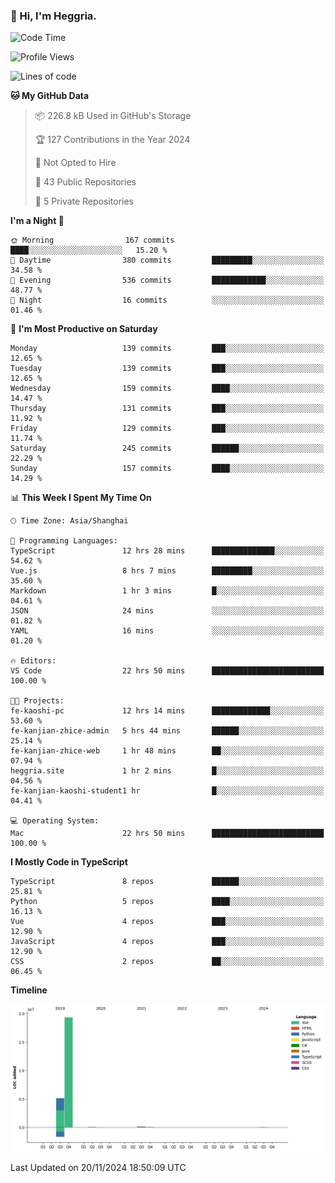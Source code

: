 ### 👋 Hi, I'm Heggria.

<!--START_SECTION:waka-->
![Code Time](http://img.shields.io/badge/Code%20Time-849%20hrs%209%20mins-blue)

![Profile Views](http://img.shields.io/badge/Profile%20Views-1-blue)

![Lines of code](https://img.shields.io/badge/From%20Hello%20World%20I%27ve%20Written-24.8%20million%20lines%20of%20code-blue)

**🐱 My GitHub Data** 

> 📦 226.8 kB Used in GitHub's Storage 
 > 
> 🏆 127 Contributions in the Year 2024
 > 
> 🚫 Not Opted to Hire
 > 
> 📜 43 Public Repositories 
 > 
> 🔑 5 Private Repositories 
 > 
**I'm a Night 🦉** 

```text
🌞 Morning                167 commits         ████░░░░░░░░░░░░░░░░░░░░░   15.20 % 
🌆 Daytime                380 commits         █████████░░░░░░░░░░░░░░░░   34.58 % 
🌃 Evening                536 commits         ████████████░░░░░░░░░░░░░   48.77 % 
🌙 Night                  16 commits          ░░░░░░░░░░░░░░░░░░░░░░░░░   01.46 % 
```
📅 **I'm Most Productive on Saturday** 

```text
Monday                   139 commits         ███░░░░░░░░░░░░░░░░░░░░░░   12.65 % 
Tuesday                  139 commits         ███░░░░░░░░░░░░░░░░░░░░░░   12.65 % 
Wednesday                159 commits         ████░░░░░░░░░░░░░░░░░░░░░   14.47 % 
Thursday                 131 commits         ███░░░░░░░░░░░░░░░░░░░░░░   11.92 % 
Friday                   129 commits         ███░░░░░░░░░░░░░░░░░░░░░░   11.74 % 
Saturday                 245 commits         ██████░░░░░░░░░░░░░░░░░░░   22.29 % 
Sunday                   157 commits         ████░░░░░░░░░░░░░░░░░░░░░   14.29 % 
```


📊 **This Week I Spent My Time On** 

```text
🕑︎ Time Zone: Asia/Shanghai

💬 Programming Languages: 
TypeScript               12 hrs 28 mins      ██████████████░░░░░░░░░░░   54.62 % 
Vue.js                   8 hrs 7 mins        █████████░░░░░░░░░░░░░░░░   35.60 % 
Markdown                 1 hr 3 mins         █░░░░░░░░░░░░░░░░░░░░░░░░   04.61 % 
JSON                     24 mins             ░░░░░░░░░░░░░░░░░░░░░░░░░   01.82 % 
YAML                     16 mins             ░░░░░░░░░░░░░░░░░░░░░░░░░   01.20 % 

🔥 Editors: 
VS Code                  22 hrs 50 mins      █████████████████████████   100.00 % 

🐱‍💻 Projects: 
fe-kaoshi-pc             12 hrs 14 mins      █████████████░░░░░░░░░░░░   53.60 % 
fe-kanjian-zhice-admin   5 hrs 44 mins       ██████░░░░░░░░░░░░░░░░░░░   25.14 % 
fe-kanjian-zhice-web     1 hr 48 mins        ██░░░░░░░░░░░░░░░░░░░░░░░   07.94 % 
heggria.site             1 hr 2 mins         █░░░░░░░░░░░░░░░░░░░░░░░░   04.56 % 
fe-kanjian-kaoshi-student1 hr                █░░░░░░░░░░░░░░░░░░░░░░░░   04.41 % 

💻 Operating System: 
Mac                      22 hrs 50 mins      █████████████████████████   100.00 % 
```

**I Mostly Code in TypeScript** 

```text
TypeScript               8 repos             ██████░░░░░░░░░░░░░░░░░░░   25.81 % 
Python                   5 repos             ████░░░░░░░░░░░░░░░░░░░░░   16.13 % 
Vue                      4 repos             ███░░░░░░░░░░░░░░░░░░░░░░   12.90 % 
JavaScript               4 repos             ███░░░░░░░░░░░░░░░░░░░░░░   12.90 % 
CSS                      2 repos             ██░░░░░░░░░░░░░░░░░░░░░░░   06.45 % 
```



**Timeline**

![Lines of Code chart](https://raw.githubusercontent.com/heggria/heggria/main/assets/bar_graph.png)


 Last Updated on 20/11/2024 18:50:09 UTC
<!--END_SECTION:waka-->
